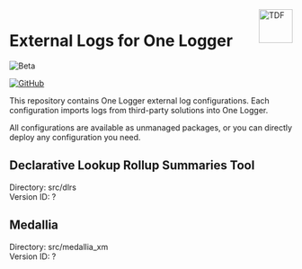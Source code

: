 <a href="https://kratapps.com/one-logger/plugins/external-logs-for-one-logger/">
  <img title="One Logger" alt="TDF" width="60px" height="60px" align="right"
       src="https://kratapps.com/images/external_logs_for_one_logger_logo_200_200.png"  />
</a>

# External Logs for One Logger

![Beta](https://img.shields.io/badge/beta-yellow)

[![GitHub](https://img.shields.io/badge/GitHub-Public-black?logo=github)](https://github.com/kratapps/external-logs-for-one-logger)

This repository contains One Logger external log configurations.
Each configuration imports logs from third-party solutions into One Logger.

All configurations are available as unmanaged packages, 
or you can directly deploy any configuration you need.

## Declarative Lookup Rollup Summaries Tool

[//]: # ([![Install Production]&#40;https://img.shields.io/badge/Unmanaged%20Package-Install%20Production-cyan&#41;]&#40;https://login.salesforce.com/packaging/installPackage.apexp?p0=04t&#41;)
[//]: # ([![Install Sandbox]&#40;https://img.shields.io/badge/Unmanaged%20Package-Install%20Sandbox-cyan&#41;]&#40;https://test.salesforce.com/packaging/installPackage.apexp?p0=04t&#41;)

Directory: src/dlrs  
Version ID: ?

## Medallia

[//]: # ([![Install Production]&#40;https://img.shields.io/badge/Unmanaged%20Package-Install%20Production-cyan&#41;]&#40;https://login.salesforce.com/packaging/installPackage.apexp?p0=04t&#41;)
[//]: # ([![Install Sandbox]&#40;https://img.shields.io/badge/Unmanaged%20Package-Install%20Sandbox-cyan&#41;]&#40;https://test.salesforce.com/packaging/installPackage.apexp?p0=04t&#41;)

Directory: src/medallia_xm  
Version ID: ?

